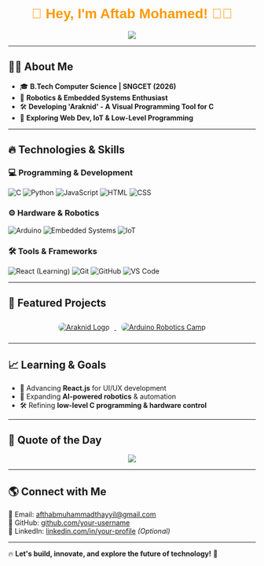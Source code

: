 <h1 align="center" style="font-family: 'Arial', sans-serif; color: #FF9900;">🚀 Hey, I'm Aftab Mohamed! 👨‍💻</h1>

<p align="center">
  <img src="https://readme-typing-svg.herokuapp.com?font=Fira+Code&pause=1000&color=00A86B&center=true&width=500&lines=CS+Student+%7C+Robotics+%7C+Arduino+Developer;Building+Visual+Programming+Tools;Exploring+Embedded+Systems+%26+Automation">
</p>

---

## 🧑‍💻 About Me
- 🎓 **B.Tech Computer Science | SNGCET (2026)**
- 🤖 **Robotics & Embedded Systems Enthusiast**
- 🛠️ **Developing 'Araknid' - A Visual Programming Tool for C**
- 🚀 **Exploring Web Dev, IoT & Low-Level Programming**

---

## 🔥 Technologies & Skills

### 💻 Programming & Development
![C](https://img.shields.io/badge/-C-000000?style=for-the-badge&logo=c&logoColor=white)
![Python](https://img.shields.io/badge/-Python-000000?style=for-the-badge&logo=python&logoColor=white)
![JavaScript](https://img.shields.io/badge/-JavaScript-000000?style=for-the-badge&logo=javascript&logoColor=white)
![HTML](https://img.shields.io/badge/-HTML-000000?style=for-the-badge&logo=html5&logoColor=white)
![CSS](https://img.shields.io/badge/-CSS-000000?style=for-the-badge&logo=css3&logoColor=white)

### ⚙️ Hardware & Robotics
![Arduino](https://img.shields.io/badge/-Arduino-000000?style=for-the-badge&logo=arduino&logoColor=white)
![Embedded Systems](https://img.shields.io/badge/-Embedded%20Systems-000000?style=for-the-badge)
![IoT](https://img.shields.io/badge/-IoT-000000?style=for-the-badge)

### 🛠️ Tools & Frameworks
![React (Learning)](https://img.shields.io/badge/-React-000000?style=for-the-badge&logo=react&logoColor=white)
![Git](https://img.shields.io/badge/-Git-000000?style=for-the-badge&logo=git&logoColor=white)
![GitHub](https://img.shields.io/badge/-GitHub-000000?style=for-the-badge&logo=github)
![VS Code](https://img.shields.io/badge/-VS%20Code-000000?style=for-the-badge&logo=visual-studio-code)

---

## 🚀 Featured Projects
<p align="center">
  <a href="https://github.com/afthabmhd/Araknid" target="_blank">
    <img src="[https://via.placeholder.com/150](https://drive.google.com/file/d/1eYEVWdGxa8R8PtMRvUu2zIULJp41vanO/view?usp=sharing)" alt="Araknid Logo" style="border-radius: 10px; margin: 10px;">  
  </a>
  <a href="#" target="_blank">
    <img src="https://i.pinimg.com/originals/d8/31/ab/d831ab6f16f82c542868bbd8b708c828.jpg" alt="Arduino Robotics Camp" style="border-radius: 10px; margin: 10px;">  
  </a>
</p>

---

## 📈 Learning & Goals
- 🚀 Advancing **React.js** for UI/UX development
- 🤖 Expanding **AI-powered robotics** & automation
- 🛠 Refining **low-level C programming & hardware control**

---

## 🎯 Quote of the Day
<p align="center">
  <img src="https://quotes-github-readme.vercel.app/api?type=horizontal&theme=react">
</p>

---

## 🌎 Connect with Me
📧 Email: [afthabmuhammadthayyil@gmail.com](mailto:afthabmuhammadthayyil@gmail.com)  
🔗 GitHub: [github.com/your-username](https://github.com/your-username)  
💼 LinkedIn: [linkedin.com/in/your-profile](https://linkedin.com/in/your-profile) *(Optional)*  

---

🔥 **Let's build, innovate, and explore the future of technology!** 🚀
